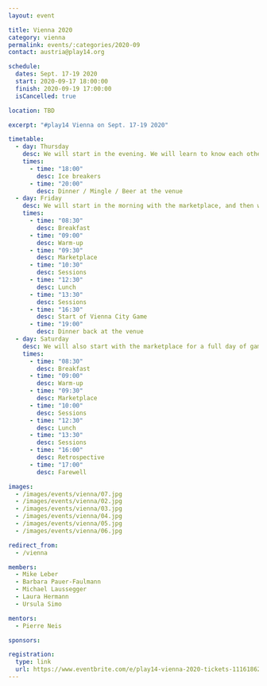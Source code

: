 ```yaml
---
layout: event

title: Vienna 2020
category: vienna
permalink: events/:categories/2020-09
contact: austria@play14.org

schedule:
  dates: Sept. 17-19 2020
  start: 2020-09-17 18:00:00
  finish: 2020-09-19 17:00:00
  isCancelled: true

location: TBD

excerpt: "#play14 Vienna on Sept. 17-19 2020"

timetable:
  - day: Thursday
    desc: We will start in the evening. We will learn to know each other and share a nice dinner all together.
    times:
      - time: "18:00"
        desc: Ice breakers
      - time: "20:00"
        desc: Dinner / Mingle / Beer at the venue
  - day: Friday
    desc: We will start in the morning with the marketplace, and then we will play games all day long.
    times:
      - time: "08:30"
        desc: Breakfast
      - time: "09:00"
        desc: Warm-up
      - time: "09:30"
        desc: Marketplace
      - time: "10:30"
        desc: Sessions
      - time: "12:30"
        desc: Lunch
      - time: "13:30"
        desc: Sessions
      - time: "16:30"
        desc: Start of Vienna City Game
      - time: "19:00"
        desc: Dinner back at the venue
  - day: Saturday
    desc: We will also start with the marketplace for a full day of games. Whoever needs to catch a plane can leave earlier.
    times:
      - time: "08:30"
        desc: Breakfast
      - time: "09:00"
        desc: Warm-up
      - time: "09:30"
        desc: Marketplace
      - time: "10:00"
        desc: Sessions
      - time: "12:30"
        desc: Lunch
      - time: "13:30"
        desc: Sessions
      - time: "16:00"
        desc: Retrospective
      - time: "17:00"
        desc: Farewell

images:
  - /images/events/vienna/07.jpg
  - /images/events/vienna/02.jpg
  - /images/events/vienna/03.jpg
  - /images/events/vienna/04.jpg
  - /images/events/vienna/05.jpg
  - /images/events/vienna/06.jpg

redirect_from:
  - /vienna

members:
  - Mike Leber
  - Barbara Pauer-Faulmann
  - Michael Laussegger
  - Laura Hermann
  - Ursula Simo

mentors:
  - Pierre Neis

sponsors:

registration:
  type: link
  url: https://www.eventbrite.com/e/play14-vienna-2020-tickets-111618624310
---
```

